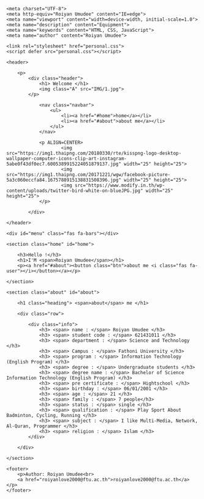 <!DOCTYPE html>
<html>
<head>

    <meta charset="UTF-8">
    <meta http-equiv="Roiyan Umudee" content="IE=edge">
    <meta name="viewport" content="width=device-width, initial-scale=1.0">
    <meta name="description" content="Equipment">
    <meta name="keywords" content="HTML, CSS, JavaScript">
    <meta name="author" content="Roiyan Umudee">

    <link rel="stylesheet" href="personal.css">
    <script defer src="personal.css"></script>

</head>
<body>

    <header>

        <p>
            <div class="header">
                <h1> Welcome </h1>
                <img class="A" src="IMG/1.jpg">
            </p>

                <nav class="navbar">
                    <ul>
                        <li><a href="#home">home</a></li>
                        <li><a href="#about">about me</a></li>
                    </ul>
                </nav>

                <p ALIGN=CENTER>
                        <img src="https://img1.thaipng.com/20180330/rte/kisspng-logo-desktop-wallpaper-computer-icons-clip-art-instagram-5abe0f43df0ec7.6005389915224051879137.jpg" width="25" height="25">
                        <img src="https://img1.thaipng.com/20171221/wgw/facebook-picture-5a3c060eccfa84.1675788915138831508396.jpg" width="25" height="25">
                        <img src="https://www.modify.in.th/wp-content/uploads/twitter-bird-white-on-blueJPG.jpg" width="25" height="25">
                </p>

            </div>

    </header>

    <div id="menu" class="fas fa-bars"></div>

    <section class="home" id="home">

        <h3>Hello !</h3>
        <h1>I'M <span>Roiyan Umudee</span></h1>
        <p><a href="#about"><button class="btn">about me <i class="fas fa-user"></i></button></a></p>
    
    </section>

    <section class="about" id="about">

        <h1 class="heading"> <span>about</span> me </h1>
        
        <div class="row">
        
            <div class="info">
                <h3> <span> name : </span> Roiyan Umudee </h3>
                <h3> <span> student code : </span> 621431011 </h3>
                <h3> <span> department : </span> Science and Technology </h3>
                <h3> <span> Campus : </span> Fathoni University </h3>
                <h3> <span> program : </span> Information Technology (English Program) </h3>
                <h3> <span> degree : </span> Undergraduate students </h3>
                <h3> <span> degree name : </span> Bachelor of Science Information Technology (English Program) </h3>
                <h3> <span> pre certificate : </span> Hightschool </h3>
                <h3> <span> birthday : </span> 06/01/2001 </h3>
                <h3> <span> age : </span> 21 </h3>
                <h3> <span> family : </span> 7 people</h3>
                <h3> <span> status : </span> single </h3>
                <h3> <span> qualification : </span> Play Sport About Badminton, Cycling, Running </h3>
                <h3> <span> subject : </span> I like Multi-Media, Network, Al-Quran, Programmer </h3>
                <h3> <span> religion : </span> Islam </h3>
            </div>

        </div>
        
    </section>

</body>

    <footer>
        <p>Author: Roiyan Umudee<br>
        <a href="roiyanlove2000@ftu.ac.th">roiyanlove2000@ftu.ac.th</a></p>
    </footer>

</html>
